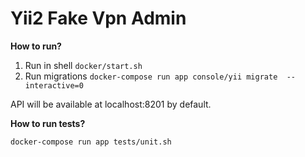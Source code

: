 # Yii2 Fake Vpn Admin

**How to run?**

1. Run in shell ```docker/start.sh```
2. Run migrations ```docker-compose run app console/yii migrate  --interactive=0```

API will be available at localhost:8201 by default.

**How to run tests?**

```docker-compose run app tests/unit.sh```


